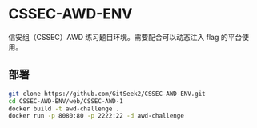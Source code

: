 # CSSEC-AWD-ENV

信安组（CSSEC）AWD 练习题目环境。需要配合可以动态注入 flag 的平台使用。

## 部署

```bash
git clone https://github.com/GitSeek2/CSSEC-AWD-ENV.git
cd CSSEC-AWD-ENV/web/CSSEC-AWD-1
docker build -t awd-challenge .
docker run -p 8080:80 -p 2222:22 -d awd-challenge
```
